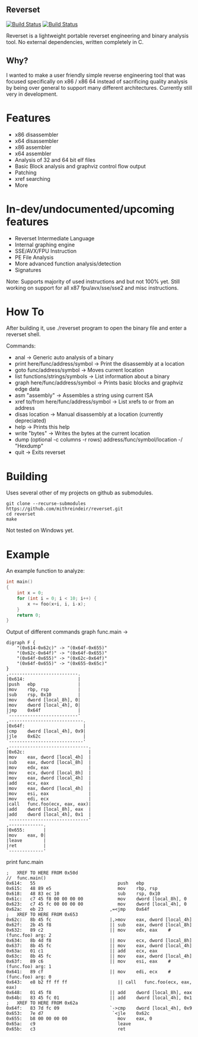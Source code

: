 ## Reverset

[![Build Status](https://upload.wikimedia.org/wikipedia/commons/f/f8/License_icon-mit-88x31-2.svg)]()
[![Build Status](https://travis-ci.org/Mithreindeir/Reverset.svg?branch=master)](https://travis-ci.org/Mithreindeir/Reverset)

Reverset is a lightweight portable reverset engineering and binary analysis tool. No external dependencies, written completely in C.

## Why?
I wanted to make a user friendly simple reverse engineering tool that was focused specifically on x86 / x86 64 instead of sacrificing quality analysis by being over general to support many different architectures. Currently still very in development.

# Features

* x86 disassembler
* x64 disassembler
* x86 assembler
* x64 assembler
* Analysis of 32 and 64 bit elf files
* Basic Block analysis and graphviz control flow output
* Patching
* xref searching
* More

# In-dev/undocumented/upcoming features
* Reverset Intermediate Language
* Internal graphing engine
* SSE/AVX/FPU Instruction
* PE File Analysis
* More advanced function analysis/detection
* Signatures

Note: Supports majority of used instructions and but not 100% yet. Still working on support for all x87 fpu/avx/sse/sse2 and misc instructions.

# How To

After building it, use ./reverset program to open the binary file and enter a reverset shell.

Commands:
* anal -> Generic auto analysis of a binary
* print here/func/address/symbol -> Print the disassembly at a location
* goto func/address/symbol -> Moves current location
* list functions/strings/symbols -> List information about a binary
* graph here/func/address/symbol -> Prints basic blocks and graphviz edge data
* asm "assembly" -> Assembles a string using current ISA
* xref to/from here/func/address/symbol -> List xrefs to or from an address
* disas location -> Manual disassembly at a location (currently depreciated)
* help -> Prints this help
* write "bytes" -> Writes the bytes at the current location
* dump (optional -c columns -r rows) address/func/symbol/location -/ "Hexdump"
* quit -> Exits reverset

# Building

Uses several other of my projects on github as submodules.
```
git clone --recurse-submodules https://github.com/mithreindeir/reverset.git
cd reverset
make
```
Not tested on Windows yet.

# Example
An example function to analyze:
```C
int main()
{
	int x = 0;
	for (int i = 0; i < 10; i++) {
		x += foo(x+i, i, i-x);
	}
	return 0;
}
```

Output of different commands
graph func.main ->
```ASM
digraph F {
	"(0x614-0x62c)" -> "(0x64f-0x655)"
	"(0x62c-0x64f)" -> "(0x64f-0x655)"
	"(0x64f-0x655)" -> "(0x62c-0x64f)"
	"(0x64f-0x655)" -> "(0x655-0x65c)"
}
,--------------------------.
|0x614:                    |
|push   ebp                |
|mov    rbp, rsp           |
|sub    rsp, 0x10          |
|mov    dword [local_8h], 0|
|mov    dword [local_4h], 0|
|jmp    0x64f              |
`--------------------------'
,----------------------------.
|0x64f:                      |
|cmp    dword [local_4h], 0x9|
|jle    0x62c                |
`----------------------------'
,------------------------------.
|0x62c:                        |
|mov    eax, dword [local_4h]  |
|sub    eax, dword [local_8h]  |
|mov    edx, eax               |
|mov    ecx, dword [local_8h]  |
|mov    eax, dword [local_4h]  |
|add    ecx, eax               |
|mov    eax, dword [local_4h]  |
|mov    esi, eax               |
|mov    edi, ecx               |
|call   func.foo(ecx, eax, eax)|
|add    dword [local_8h], eax  |
|add    dword [local_4h], 0x1  |
`------------------------------'
,-------------.
|0x655:       |
|mov    eax, 0|
|leave        |
|ret          |
`-------------'

```
print func.main
```ASM
;	XREF TO HERE FROM 0x50d
//	func.main()
0x614:   55                      	      push   ebp
0x615:   48 89 e5                	      mov    rbp, rsp
0x618:   48 83 ec 10             	      sub    rsp, 0x10
0x61c:   c7 45 f8 00 00 00 00    	      mov    dword [local_8h], 0
0x623:   c7 45 fc 00 00 00 00    	      mov    dword [local_4h], 0
0x62a:   eb 23                   	   ,=<jmp    0x64f
;	XREF TO HERE FROM 0x653
0x62c:   8b 45 fc                	   |,>mov    eax, dword [local_4h]
0x62f:   2b 45 f8                	   || sub    eax, dword [local_8h]
0x632:   89 c2                   	   || mov    edx, eax	 # (func.foo) arg: 2
0x634:   8b 4d f8                	   || mov    ecx, dword [local_8h]
0x637:   8b 45 fc                	   || mov    eax, dword [local_4h]
0x63a:   01 c1                   	   || add    ecx, eax
0x63c:   8b 45 fc                	   || mov    eax, dword [local_4h]
0x63f:   89 c6                   	   || mov    esi, eax	 # (func.foo) arg: 1
0x641:   89 cf                   	   || mov    edi, ecx	 # (func.foo) arg: 0
0x643:   e8 b2 ff ff ff          	      || call	func.foo(ecx, eax, eax)
0x648:   01 45 f8                	   || add    dword [local_8h], eax
0x64b:   83 45 fc 01             	   || add    dword [local_4h], 0x1
;	XREF TO HERE FROM 0x62a
0x64f:   83 7d fc 09             	   `->cmp    dword [local_4h], 0x9
0x653:   7e d7                   	    `<jle    0x62c
0x655:   b8 00 00 00 00          	      mov    eax, 0
0x65a:   c9                      	      leave
0x65b:   c3                      	      ret

```
